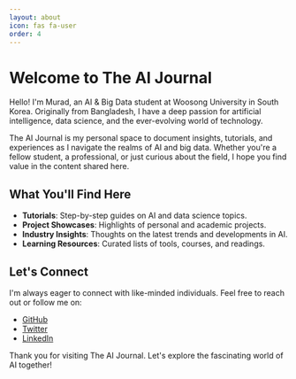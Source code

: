 ```yaml
---
layout: about 
icon: fas fa-user
order: 4
---
```



# Welcome to The AI Journal

Hello! I'm Murad, an AI & Big Data student at Woosong University in South Korea. Originally from Bangladesh, I have a deep passion for artificial intelligence, data science, and the ever-evolving world of technology.

The AI Journal is my personal space to document insights, tutorials, and experiences as I navigate the realms of AI and big data. Whether you're a fellow student, a professional, or just curious about the field, I hope you find value in the content shared here.

## What You'll Find Here

- **Tutorials**: Step-by-step guides on AI and data science topics.
- **Project Showcases**: Highlights of personal and academic projects.
- **Industry Insights**: Thoughts on the latest trends and developments in AI.
- **Learning Resources**: Curated lists of tools, courses, and readings.

## Let's Connect

I'm always eager to connect with like-minded individuals. Feel free to reach out or follow me on:

- [GitHub](https://github.com/hossain-murad)
- [Twitter](https://twitter.com/HossainMurad_X)
- [LinkedIn](https://www.linkedin.com/in/hossainmurad/)

Thank you for visiting The AI Journal. Let's explore the fascinating world of AI together!

